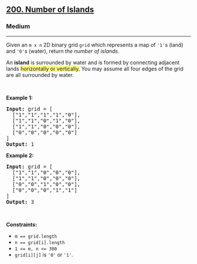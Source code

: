 <h2><a href="https://leetcode.com/problems/number-of-islands/">200. Number of Islands</a></h2><h3>Medium</h3><hr><div style="user-select: auto;"><p style="user-select: auto;">Given an <code style="user-select: auto;">m x n</code> 2D binary grid <code style="user-select: auto;">grid</code> which represents a map of <code style="user-select: auto;">'1'</code>s (land) and <code style="user-select: auto;">'0'</code>s (water), return <em style="user-select: auto;">the number of islands</em>.</p>

<p style="user-select: auto;">An <strong style="user-select: auto;">island</strong> is surrounded by water and is formed by connecting adjacent lands <lighter data-id="lgt04359536576298062" data-bundle-id="0" data-slot-id="0" style="background-color: rgb(255, 255, 131); user-select: auto;">horizontally or vertically.</lighter> You may assume all four edges of the grid are all surrounded by water.</p>

<p style="user-select: auto;">&nbsp;</p>
<p style="user-select: auto;"><strong style="user-select: auto;">Example 1:</strong></p>

<pre style="user-select: auto;"><strong style="user-select: auto;">Input:</strong> grid = [
  ["1","1","1","1","0"],
  ["1","1","0","1","0"],
  ["1","1","0","0","0"],
  ["0","0","0","0","0"]
]
<strong style="user-select: auto;">Output:</strong> 1
</pre>

<p style="user-select: auto;"><strong style="user-select: auto;">Example 2:</strong></p>

<pre style="user-select: auto;"><strong style="user-select: auto;">Input:</strong> grid = [
  ["1","1","0","0","0"],
  ["1","1","0","0","0"],
  ["0","0","1","0","0"],
  ["0","0","0","1","1"]
]
<strong style="user-select: auto;">Output:</strong> 3
</pre>

<p style="user-select: auto;">&nbsp;</p>
<p style="user-select: auto;"><strong style="user-select: auto;">Constraints:</strong></p>

<ul style="user-select: auto;">
	<li style="user-select: auto;"><code style="user-select: auto;">m == grid.length</code></li>
	<li style="user-select: auto;"><code style="user-select: auto;">n == grid[i].length</code></li>
	<li style="user-select: auto;"><code style="user-select: auto;">1 &lt;= m, n &lt;= 300</code></li>
	<li style="user-select: auto;"><code style="user-select: auto;">grid[i][j]</code> is <code style="user-select: auto;">'0'</code> or <code style="user-select: auto;">'1'</code>.</li>
</ul>
</div>
